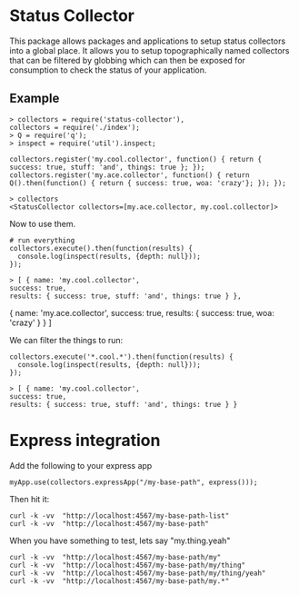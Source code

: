 # Status Collector

This package allows packages and applications to setup status collectors into a global place. 
It allows you to setup topographically named collectors that can be filtered by globbing which can then be exposed for consumption to check the status of your application.

## Example

    > collectors = require('status-collector'),
    collectors = require('./index');
    > Q = require('q');
    > inspect = require('util').inspect;

    collectors.register('my.cool.collector', function() { return { success: true, stuff: 'and', things: true }; });
    collectors.register('my.ace.collector', function() { return Q().then(function() { return { success: true, woa: 'crazy'}; }); });

    > collectors
    <StatusCollector collectors=[my.ace.collector, my.cool.collector]>

Now to use them.

    # run everything
    collectors.execute().then(function(results) {
      console.log(inspect(results, {depth: null}));
    });

    > [ { name: 'my.cool.collector',
    success: true,
    results: { success: true, stuff: 'and', things: true } },
  { name: 'my.ace.collector',
    success: true,
    results: { success: true, woa: 'crazy' } } ]


We can filter the things to run:

    collectors.execute('*.cool.*').then(function(results) {
      console.log(inspect(results, {depth: null}));
    });

    > [ { name: 'my.cool.collector',
    success: true,
    results: { success: true, stuff: 'and', things: true } }

# Express integration

Add the following to your express app

    myApp.use(collectors.expressApp("/my-base-path", express()));

Then hit it:

    curl -k -vv  "http://localhost:4567/my-base-path-list"
    curl -k -vv  "http://localhost:4567/my-base-path"

When you have something to test, lets say "my.thing.yeah"

    curl -k -vv  "http://localhost:4567/my-base-path/my"
    curl -k -vv  "http://localhost:4567/my-base-path/my/thing"
    curl -k -vv  "http://localhost:4567/my-base-path/my/thing/yeah"
    curl -k -vv  "http://localhost:4567/my-base-path/my.*"


